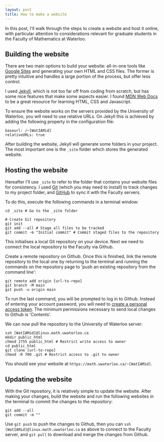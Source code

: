```yaml
---
layout: post
title: How to make a website
---
```


In this post, I'll walk through the steps to create a website and host it online, with particular attention to considerations relevant for graduate students in the Faculty of Mathematics at Waterloo.

## Building the website

There are two main options to build your website: all-in-one tools like [Google Sites](https://sites.google.com) and generating your own HTML and CSS files. The former is pretty intuitive and handles a large portion of the process, but offer less control.

I used [Jekyll](https://jekyllrb.com), which is not too far off from coding from scratch, but has some nice features that make some aspects easier. I found [MDN Web Docs](https://developer.mozilla.org/en-US/docs/Learn) to be a great resource for learning HTML, CSS and Javascript.

To ensure the website works on the servers provided by the University of Waterloo, you will need to use relative URLs. On Jekyll this is achieved by adding the following property in the configuration file:
```
baseurl: /~[WatIAMid]
relativeURLs: true
```

After building the website, Jekyll will generate some folders in your project. The most important one is the `_site` folder which stores the generated website.

## Hosting the website

Hereafter I'll use `_site` to refer to the folder that contains your website files for consistency. I used [Git](https://git-scm.com) (which you may need to install) to track changes to my project folder, and [GitHub](https://github.com) to sync it with the Faculty servers.

To do this, execute the following commands in a terminal window:
<pre class="terminal">
<code>cd _site # Go to the _site folder

# Create Git repository
git init
git add --all # Stage all files to be tracked
git commit -m "Initial commit" # Commit staged files to the repository</code>
</pre>

This initialises a local Git repository on your device. Next we need to connect the local repository to the Faculty via Github.

Create a remote repository on Github. Once this is finished, link the remote repository to the local one by returning to the terminal and running the commands on the repository page to 'push an existing repository from the command line':
<pre class="terminal">
<code>git remote add origin [url-to-repo]
git branch -M main
git push -u origin main</code>
</pre>

To run the last command, you will be prompted to log in to Github. Instead of entering your account password, you will need to [create a personal access token](https://docs.github.com/en/authentication/keeping-your-account-and-data-secure/managing-your-personal-access-tokens). The minimum permissions necessary to send local changes to Github is 'Contents'.

We can now pull the repository to the University of Waterloo server:

<pre class="terminal">
<code>ssh [WatIAMid]@linux.math.uwaterloo.ca
mkdir public_html
chmod 2755 public_html # Restrict write access to owner
cd public_html
git clone [url-to-repo]
chmod -R 700 .git # Restrict access to .git to owner</code>
</pre>

You should see your website at `https://math.uwaterloo.ca/~[WatIAMid]`.

## Updating the website

With the Git repository, it is relatively simple to update the website. After making your changes, build the website and run the following websites in the terminal to commit the changes to the repository:
<pre class="terminal">
<code>git add --all
git commit -m "<Commit message>"</code>
</pre>

Use `git push` to push the changes to Github, then you can `ssh [WatIAMid]@linux.math.uwaterloo.ca` as above to connect to the Faculty server, and `git pull` to download and merge the changes from Github.